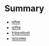 # Summary

* [ভূমিকা](README.md)
* [ব্যাসিক](basic.md)
* [ইন্টারমেডিয়েট](intermediate.md)
* [অ্যাডভান্সড](advanced.md)

